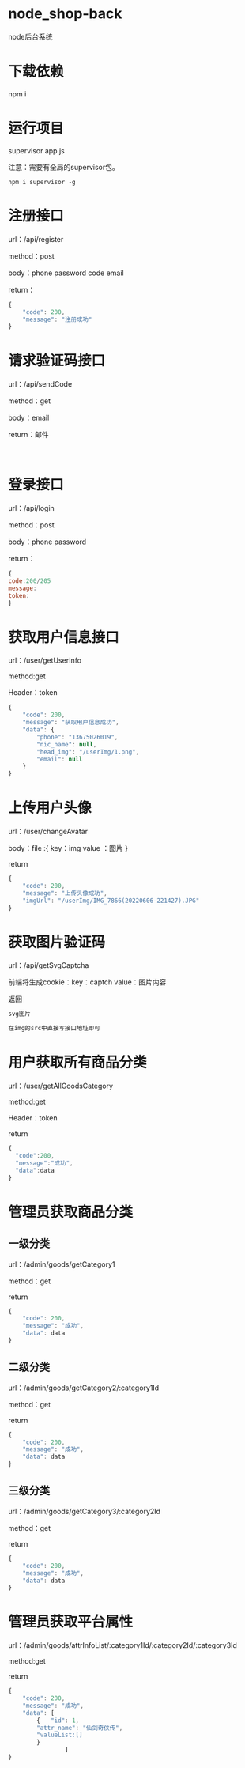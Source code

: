 # node_shop-back

node后台系统

# 下载依赖

npm i

# 运行项目

supervisor app.js 

注意：需要有全局的supervisor包。

```
npm i supervisor -g

```

# 注册接口

url：/api/register

method：post

body：phone password code email

return：

```javascript
{
    "code": 200,
    "message": "注册成功"
}
```

# 请求验证码接口

url：/api/sendCode

method：get

body：email

return：邮件

<br/>

# 登录接口

url：/api/login

method：post

body：phone password

return：

```javascript
{
code:200/205
message:
token:
}
```

# 获取用户信息接口

url：/user/getUserInfo

method:get

Header：token

```javascript
{
    "code": 200,
    "message": "获取用户信息成功",
    "data": {
        "phone": "13675026019",
        "nic_name": null,
        "head_img": "/userImg/1.png",
        "email": null
    }
}
```

# 上传用户头像

url：/user/changeAvatar

body：file :{  key：img value ：图片 }

return

```javascript
{
    "code": 200,
    "message": "上传头像成功",
    "imgUrl": "/userImg/IMG_7866(20220606-221427).JPG"
}
```

# 获取图片验证码

url：/api/getSvgCaptcha

前端将生成cookie：key：captch value：图片内容 

返回

```javascript
svg图片  

在img的src中直接写接口地址即可
```

# 用户获取所有商品分类

url：/user/getAllGoodsCategory

method:get

Header：token

return 

```javascript
{
  "code":200,
  "message":"成功",
  "data":data
}
```

# 管理员获取商品分类

## 一级分类

url：/admin/goods/getCategory1

method：get

return

```javascript
{
	"code": 200,
	"message": "成功",
	"data": data
}
```

## 二级分类

url：/admin/goods/getCategory2/:category1Id

method：get

return

```javascript
{
	"code": 200,
	"message": "成功",
	"data": data
}
```

## 三级分类

url：/admin/goods/getCategory3/:category2Id

method：get

return

```javascript
{
	"code": 200,
	"message": "成功",
	"data": data
}
```

# 管理员获取平台属性

url：/admin/goods/attrInfoList/:category1Id/:category2Id/:category3Id

method:get

return

```javascript
{
	"code": 200,
	"message": "成功",
	"data": [
		{	"id": 1,
		"attr_name": "仙剑奇侠传",
		"valueList:[]
		}
		    	]
}
```
